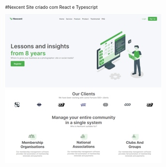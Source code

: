 #Nexcent
Site criado com React e Typescript

<img src='https://github.com/arthurarraes/Nexcent/blob/main/Home.png'>
<img src='https://github.com/arthurarraes/Nexcent/blob/main/Body-1.png'>
